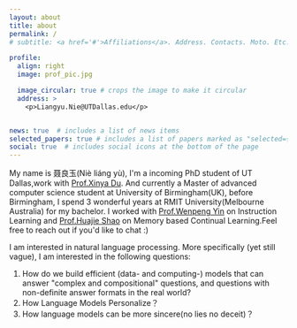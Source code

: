 ```yaml
---
layout: about
title: about
permalink: /
# subtitle: <a href='#'>Affiliations</a>. Address. Contacts. Moto. Etc.

profile:
  align: right
  image: prof_pic.jpg

  image_circular: true # crops the image to make it circular
  address: >
    <p>Liangyu.Nie@UTDallas.edu</p>


news: true  # includes a list of news items
selected_papers: true # includes a list of papers marked as "selected={true}"
social: true  # includes social icons at the bottom of the page
---
```

My name is 聂良玉(Niè liáng yù), I'm a incoming PhD student of UT Dallas,work with [Prof.Xinya Du](https://xinyadu.github.io/index.html). And currently a Master of advanced computer science student at University of Birmingham(UK), before Birmingham, I spend 3 wonderful years at RMIT University(Melbourne Australia) for my bachelor. I worked with [Prof.Wenpeng Yin](https://www.wenpengyin.org/) on Instruction Learning and [Prof.Huajie Shao](https://shj1987.github.io/) on Memory based Continual Learning.Feel free to reach out if you'd like to chat :)

I am interested in natural language processing. More specifically (yet still vague), I am interested in the following questions:

1. How do we build efficient (data- and computing-) models that can answer "complex and compositional" questions, and questions with non-definite answer formats in the real world? 
2. How Language Models Personalize？
3. How language models can be more sincere(no lies no deceit)？
